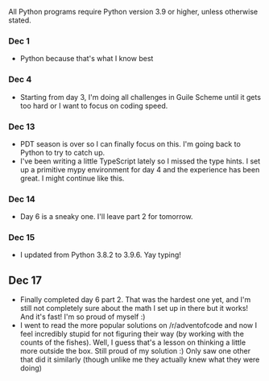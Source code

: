 All Python programs require Python version 3.9 or higher, unless otherwise stated.

### Dec 1
* Python because that's what I know best

### Dec 4
* Starting from day 3, I'm doing all challenges in Guile Scheme until it gets too hard or I want to focus on coding speed.

### Dec 13
* PDT season is over so I can finally focus on this. I'm going back to Python to try to catch up.
* I've been writing a little TypeScript lately so I missed the type hints. I set up a primitive mypy environment for day 4 and the experience has been great. I might continue like this.

### Dec 14
* Day 6 is a sneaky one. I'll leave part 2 for tomorrow.

### Dec 15
* I updated from Python 3.8.2 to 3.9.6. Yay typing!

## Dec 17
* Finally completed day 6 part 2. That was the hardest one yet, and I'm still not completely sure about the math I set up in there but it works! And it's fast! I'm so proud of myself :)
* I went to read the more popular solutions on /r/adventofcode and now I feel incredibly stupid for not figuring their way (by working with the counts of the fishes). Well, I guess that's a lesson on thinking a little more outside the box. Still proud of my solution :) Only saw one other that did it similarly (though unlike me they actually knew what they were doing)
